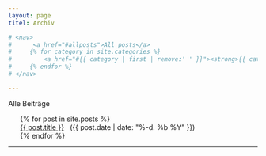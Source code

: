 ```yaml
---
layout: page
titel: Archiv

# <nav>
#      <a href="#allposts">All posts</a>
#     {% for category in site.categories %}
#         <a href="#{{ category | first | remove:' ' }}"><strong>{{ category | first }}</strong></a> {% if forloop.last %}.{% else %}, {% endif %}
#     {% endfor %}
# </nav>

---
```


<div class="catbloc" id="allposts">
<div class="category-title">Alle Beiträge</div>
          <ul>
              {% for post in site.posts %}
              <div class="category-list">
		<a href="{{ post.url }}" class="category-list-title">{{ post.title }}</a>
		&nbsp;
		<span class="category-list-date">({{ post.date | date: "%-d. %b %Y" }})</span>
   	</div>
     {% endfor %}
         </ul>
 </div>

---